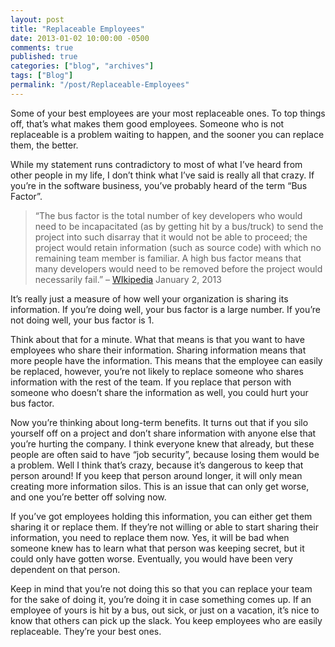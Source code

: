 ```yaml
---
layout: post
title: "Replaceable Employees"
date: 2013-01-02 10:00:00 -0500
comments: true
published: true
categories: ["blog", "archives"]
tags: ["Blog"]
permalink: "/post/Replaceable-Employees"
---
```

<!-- more -->

<p>Some of your best employees are your most replaceable ones. To top things off, that’s what makes them good employees. Someone who is not replaceable is a problem waiting to happen, and the sooner you can replace them, the better.</p>  <p>While my statement runs contradictory to most of what I’ve heard from other people in my life, I don’t think what I’ve said is really all that crazy. If you’re in the software business, you’ve probably heard of the term “Bus Factor”.</p>  <blockquote>   <p>“The bus factor is the total number of key developers who would need to be incapacitated (as by getting hit by a bus/truck) to send the project into such disarray that it would not be able to proceed; the project would retain information (such as source code) with which no remaining team member is familiar. A high bus factor means that many developers would need to be removed before the project would necessarily fail.” – <a href="http://en.wikipedia.org/wiki/Bus_factor" target="_blank">WIkipedia</a> January 2, 2013</p> </blockquote>  <p>It’s really just a measure of how well your organization is sharing its information. If you’re doing well, your bus factor is a large number. If you’re not doing well, your bus factor is 1. </p>  <p>Think about that for a minute. What that means is that you want to have employees who share their information. Sharing information means that more people have the information. This means that the employee can easily be replaced, however, you’re not likely to replace someone who shares information with the rest of the team. If you replace that person with someone who doesn’t share the information as well, you could hurt your bus factor.</p>  <p>Now you’re thinking about long-term benefits. It turns out that if you silo yourself off on a project and don’t share information with anyone else that you’re hurting the company. I think everyone knew that already, but these people are often said to have “job security”, because losing them would be a problem. Well I think that’s crazy, because it’s dangerous to keep that person around! If you keep that person around longer, it will only mean creating more information silos. This is an issue that can only get worse, and one you’re better off solving now.</p>  <p>If you’ve got employees holding this information, you can either get them sharing it or replace them. If they’re not willing or able to start sharing their information, you need to replace them now. Yes, it will be bad when someone knew has to learn what that person was keeping secret, but it could only have gotten worse. Eventually, you would have been very dependent on that person.</p>  <p>Keep in mind that you’re not doing this so that you can replace your team for the sake of doing it, you’re doing it in case something comes up. If an employee of yours is hit by a bus, out sick, or just on a vacation, it’s nice to know that others can pick up the slack. You keep employees who are easily replaceable. They’re your best ones.</p>
